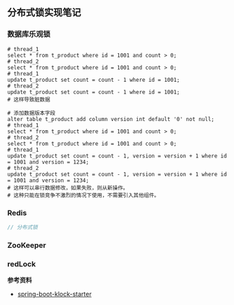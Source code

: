 ## 分布式锁实现笔记
### 数据库乐观锁
```mysql
# thread_1
select * from t_product where id = 1001 and count > 0;
# thread_2
select * from t_product where id = 1001 and count > 0;
# thread_1
update t_product set count = count - 1 where id = 1001;
# thread_2
update t_product set count = count - 1 where id = 1001;
# 这样导致脏数据
```
```mysql
# 添加数据版本字段
alter table t_product add column version int default '0' not null;
# thread_1
select * from t_product where id = 1001 and count > 0;
# thread_2
select * from t_product where id = 1001 and count > 0;
# thread_1
update t_product set count = count - 1, version = version + 1 where id = 1001 and version = 1234;
# thread_2
update t_product set count = count - 1, version = version + 1 where id = 1001 and version = 1234;
# 这样可以串行数据修改，如果失败，则从新操作。
# 这种只能在锁竞争不激烈的情况下使用，不需要引入其他组件。
```

### Redis
```java
// 分布式锁
```
### ZooKeeper

### redLock


**参考资料**
- [spring-boot-klock-starter](https://github.com/kekingcn/spring-boot-klock-starter)
